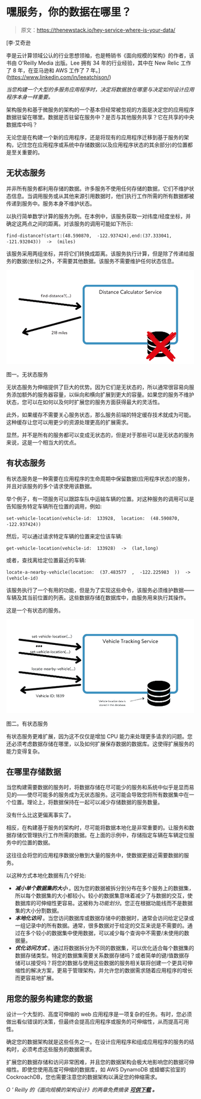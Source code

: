 # 嘿服务，你的数据在哪里？

> 原文：<https://thenewstack.io/hey-service-where-is-your-data/>

[](https://www.linkedin.com/in/leeatchison/)

 [李·艾奇逊

李是云计算领域公认的行业思想领袖，也是畅销书《面向规模的架构》的作者，该书由 O'Reilly Media 出版。Lee 拥有 34 年的行业经验，其中在 New Relic 工作了 8 年，在亚马逊和 AWS 工作了 7 年。](https://www.linkedin.com/in/leeatchison/) [](https://www.linkedin.com/in/leeatchison/)

*当您构建一个大型的多服务应用程序时，决定将数据放在哪里与决定如何设计应用程序本身一样重要。*

架构服务和基于微服务的架构的一个基本但经常被忽视的方面是决定您的应用程序数据驻留在哪里。数据是否驻留在服务中？是否与其他服务共享？它在共享的中央数据库中吗？

无论您是在构建一个新的应用程序，还是将现有的应用程序迁移到基于服务的架构，记住您在应用程序或系统中存储数据(以及应用程序状态的其余部分)的位置都是至关重要的。

## 无状态服务

并非所有服务都利用存储的数据。许多服务不使用任何存储的数据，它们不维护状态信息。当调用服务或从其他来源引用数据时，他们执行工作所需的所有数据都被传递到服务中。服务本身不维护状态。

以执行简单数学计算的服务为例。在本例中，该服务获取一对纬度/经度坐标，并确定这两点之间的距离。对该服务的调用可能如下所示:

```
find-distance?(start:(48.590870,  -122.937424),end:(37.333041,  -121.932043))  ->  (miles)

```

该服务采用两组坐标，并将它们转换成距离。该服务执行计算，但是除了传递给服务的数据(坐标)之外，不需要其他数据。该服务不需要维护任何状态信息。

[![](img/86927e5f7a7072fad45f5887c74def6c.png)](https://cdn.thenewstack.io/media/2021/04/74b0a9f2-image1.png)

图一。无状态服务

无状态服务为伸缩提供了巨大的优势。因为它们是无状态的，所以通常很容易向服务添加额外的服务器容量，以纵向和横向扩展到更大的容量。如果您的服务不维护状态，您可以在如何以及何时扩展您的服务方面获得最大的灵活性。

此外，如果缓存不需要关心服务状态，那么服务前端的特定缓存技术就成为可能。这种缓存让您可以用更少的资源处理更高的扩展需求。

显然，并不是所有的服务都可以变成无状态的，但是对于那些可以是无状态的服务来说，这是一个相当大的优点。

## 有状态服务

有状态服务是一种需要在应用程序的生命周期中保留数据(应用程序状态)的服务，并且对该服务的多个请求使用该数据。

举个例子，有一项服务可以跟踪车队中运输车辆的位置。对这种服务的调用可以是告知服务特定车辆所在位置的调用，例如:

```
set-vehicle-location(vehicle-id:  133928,  location:  (48.590870,  -122.937424))

```

然后，可以通过请求特定车辆的位置来定位该车辆:

```
get-vehicle-location(vehicle-id:  133928)  ->  (lat,long)

```

或者，查找离给定位置最近的车辆:

```
locate-a-nearby-vehicle(location:  (37.483577  ,  -122.225983  ))  ->  (vehicle-id)

```

该服务执行了一个有用的功能，但是为了实现这些命令，该服务必须维护数据——车辆及其当前位置的列表。这些数据存储在数据库中，由服务用来执行其操作。

这是一个有状态的服务。

[![](img/700845a607ba5f5998db4238760c7902.png)](https://cdn.thenewstack.io/media/2021/04/ebba2afc-image2.png)

图二。有状态服务

有状态服务更难扩展，因为这不仅仅是增加 CPU 能力来处理更多请求的问题。您还必须考虑数据存储在哪里，以及如何扩展保存数据的数据库。这使得扩展服务的能力变得复杂。

## 在哪里存储数据

当您构建需要数据的服务时，将数据存储在尽可能少的服务和系统中似乎是显而易见的——使尽可能多的服务成为无状态服务。这可能会导致您将所有数据集中在一个位置。理论上，将数据保持在一起可以减少存储数据的服务数量。

没有什么比这更偏离事实了。

相反，在构建基于服务的架构时，尽可能将数据本地化是非常重要的。让服务和数据存储仅管理执行工作所需的数据。在上面的示例中，存储指定车辆在车辆定位服务中的位置的数据。

这往往会将您的应用程序数据分散到大量的服务中，使数据更接近需要数据的服务。

以这种方式本地化数据有几个好处:

*   ***减小单个数据集的大小*** 。因为您的数据被拆分到分布在多个服务上的数据集，所以每个数据集的大小都较小。较小的数据集意味着减少了与数据的交互，使数据库的可伸缩性更容易。这被称为*功能划分*。您正在根据功能线而不是数据集的大小分割数据。
*   ***本地化访问*** 。当您访问数据库或数据存储中的数据时，通常会访问给定记录或一组记录中的所有数据。通常，很多数据对于给定的交互来说是不需要的。通过在多个较小的数据集中使用数据，可以减少每个查询中不需要/未使用的数据量。
*   ***优化访问方式*** 。通过将数据拆分为不同的数据集，可以优化适合每个数据集的数据存储类型。特定的数据集需要关系数据存储吗？或者简单的键/值数据存储可以接受吗？将您的数据与使用这些数据的服务相关联将创建一个更具可伸缩性的解决方案，更易于管理架构，并允许您的数据需求随着应用程序的增长而更容易地扩展。

## 用您的服务构建您的数据

设计一个大型的、高度可伸缩的 web 应用程序是一项复杂的任务。有时，您必须做出看似错误的决策，但最终会提高应用程序或服务的可伸缩性，从而提高可用性。

确定您的数据架构就是这些任务之一。在设计应用程序和组成应用程序的服务的结构时，必须考虑这些服务的数据需求。

扩展您的数据存储和访问非常困难，并且您的数据架构会极大地影响您的数据可伸缩性。即使您使用高度可伸缩的数据库，如 AWS DynamoDB 或蟑螂实验室的 CockroachDB，您也需要注意您的数据架构以满足您的伸缩需求。

*O ' Reilly 的《面向规模的架构设计》的两章免费摘录 **[可供下载](https://www.cockroachlabs.com/guides/oreilly-architect-for-scale/)** **。***

<svg xmlns:xlink="http://www.w3.org/1999/xlink" viewBox="0 0 68 31" version="1.1"><title>Group</title> <desc>Created with Sketch.</desc></svg>